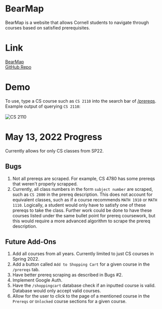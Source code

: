 # BearMap
BearMap is a website that allows Cornell students to navigate through courses based on satisfied prerequisites. 

# Link
[BearMap](https://bear-map.vercel.app/) <br>
[GitHub Repo](https://github.com/mwei4/BearMap)

# Demo
To use, type a CS course such as `CS 2110` into the search bar of [/prereqs](https://bear-map.vercel.app/prereqs). <br>
Example output of querying `CS 2110`: <br><br>
![CS 2110](https://cdn.discordapp.com/attachments/895486537318428732/974849301111001159/unknown.png)
# May 13, 2022 Progress
Currently allows for only CS classes from SP22. 
## Bugs
1. Not all prereqs are scraped. For example, CS 4780 has some prereqs that weren't properly scrapped. <br>
2. Currently, all class numbers in the form `subject number` are scraped, such as `CS 2800` in the prereq description. This does not account for equivalent classes, such as if a course recommends `MATH 1910` or `MATH 1110`. Logically, a student would only have to satisfy one of these prereqs to take the class. Further work could be done to have these courses listed under the same bullet point for prereq coursework, but this would require a more advanced algorithm to scrape the prereq description.
## Future Add-Ons
1. Add all courses from all years. Currently limited to just CS courses in Spring 2022.
2. Add a button called `Add to Shopping Cart` for a given course in the `/prereqs` tab.
3. Have better prereq scraping as described in Bugs #2.
4. Implement Google Auth.
5. Have the `/shoppingcart` database check if an inputted course is valid. Database would only accept valid courses.
6. Allow for the user to click to the page of a mentioned course in the `Prereqs` or `Unlocked` course sections for a given course.
